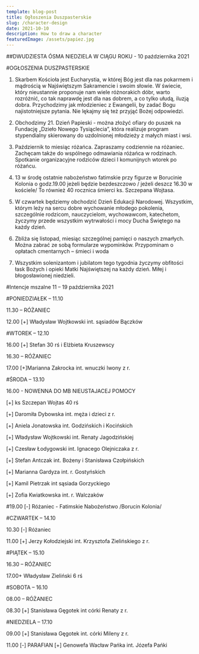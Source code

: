 ```yaml
---
template: blog-post
title: Ogłoszenia Duszpasterskie
slug: /character-design
date: 2021-10-10
description: How to draw a character
featuredImage: /assets/papiez.jpg
---
```

 


##DWUDZIESTA ÓSMA NIEDZIELA W CIĄGU ROKU  - 10 października 2021 

#OGŁOSZENIA DUSZPASTERSKIE

1. Skarbem Kościoła jest Eucharystia, w której Bóg jest dla nas pokarmem i mądrością w Najświętszym Sakramencie i swoim słowie. W świecie, który nieustannie proponuje nam wiele różnorakich dóbr, warto rozróżnić, co tak naprawdę jest dla nas dobrem, a co tylko ułudą, iluzją dobra. Przychodzimy jak młodzieniec z Ewangelii, by zadać Bogu najistotniejsze pytania. Nie lękajmy się też przyjąć Bożej odpowiedzi.

2. Obchodzimy 21. Dzień Papieski  -  można złożyć ofiary do puszek na Fundację „Dzieło Nowego Tysiąclecia”, która realizuje program stypendialny skierowany do uzdolnionej młodzieży z małych miast i wsi.

3. Październik to miesiąc różańca. Zapraszamy codziennie na różaniec. Zachęcam także do wspólnego odmawiania różańca w rodzinach. Spotkanie organizacyjne rodziców dzieci I komunijnych wtorek po różańcu.

4. 13 w środę ostatnie nabożeństwo fatimskie przy figurze w Borucinie Kolonia o godz.19.00 jeżeli będzie bezdeszczowo / jeżeli deszcz 16.30 w kościele/ To również 40 rocznica śmierci ks. Szczepana Wojtasa.

5. W czwartek będziemy obchodzić Dzień Edukacji Narodowej. Wszystkim, którym leży na sercu dobre wychowanie młodego pokolenia, szczególnie rodzicom, nauczycielom, wychowawcom, katechetom, życzymy przede wszystkim wytrwałości i mocy Ducha Świętego na każdy dzień.

6. Zbliża się listopad, miesiąc szczególnej pamięci o naszych zmarłych. Można zabrać ze sobą formularze wypominków. Przypominam o opłatach cmentarnych – śmieci i woda 

7. Wszystkim solenizantom i jubilatom tego tygodnia życzymy obfitości łask Bożych i opieki Matki Najświętszej na każdy dzień. Miłej i błogosławionej niedzieli.

#Intencje mszalne    11 – 19 października 2021

#PONIEDZIAŁEK – 11.10

11.30 – RÓŻANIEC

12.00 [+] Władysław Wojtkowski int. sąsiadów Bączków

#WTOREK – 12.10

16.00 [+] Stefan 30 rś i Elżbieta Kruszewscy

16.30 – RÓŻANIEC

17.00 [+]Marianna Zakrocka int. wnuczki Iwony z r.

#ŚRODA – 13.10

16.00  - NOWENNA DO MB NIEUSTAJACEJ POMOCY

[+] ks Szczepan Wojtas 40 rś

[+] Daromiła Dybowska int. męża i dzieci z r.

[+] Aniela Jonatowska int. Godzińskich  i Kocińskich 

[+] Władysław Wojtkowski int. Renaty Jagodzińskiej 

[+] Czesław Łodygowski int. Ignacego Olejniczaka z r. 

[+] Stefan Antczak int. Bożeny i Stanisława  Czołpińskich 

[+] Marianna Gardyza int. r. Gostyńskich

[+] Kamil Pietrzak int sąsiada Gorzyckiego 

[+] Zofia Kwiatkowska int.  r. Walczaków 

#19.00  [-]   Różaniec   - Fatimskie Nabożeństwo /Borucin Kolonia/

#CZWARTEK – 14.10

10.30 [-] Różaniec 

11.00 [+] Jerzy  Kołodziejski int. Krzysztofa Zielińskiego z r.

#PIĄTEK – 15.10

16.30 – RÓŻANIEC

17.00+ Władysław Zieliński 6 rś	

#SOBOTA – 16.10

08.00 – RÓŻANIEC

08.30  [+] Stanisława Gęgotek int córki Renaty z r.

#NIEDZIELA – 17.10 

09.00 [+] Stanisława Gęgotek int. córki Mileny z r.

11.00 [-] PARAFIAN [+] Genowefa Wacław Pańka int. Józefa Pańki